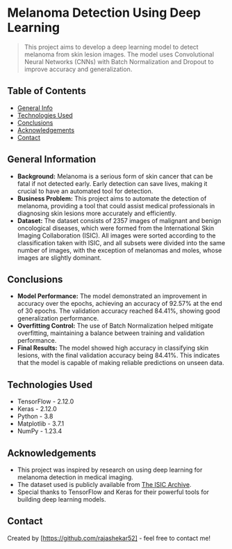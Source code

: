 # Melanoma Detection Using Deep Learning
> This project aims to develop a deep learning model to detect melanoma from skin lesion images. The model uses Convolutional Neural Networks (CNNs) with Batch Normalization and Dropout to improve accuracy and generalization.

## Table of Contents
* [General Info](#general-information)
* [Technologies Used](#technologies-used)
* [Conclusions](#conclusions)
* [Acknowledgements](#acknowledgements)
* [Contact](#contact)

## General Information
- **Background:** Melanoma is a serious form of skin cancer that can be fatal if not detected early. Early detection can save lives, making it crucial to have an automated tool for detection.
- **Business Problem:** This project aims to automate the detection of melanoma, providing a tool that could assist medical professionals in diagnosing skin lesions more accurately and efficiently.
- **Dataset:** The dataset consists of 2357 images of malignant and benign oncological diseases, which were formed from the International Skin Imaging Collaboration (ISIC). All images were sorted according to the classification taken with ISIC, and all subsets were divided into the same number of images, with the exception of melanomas and moles, whose images are slightly dominant.

## Conclusions
- **Model Performance:** The model demonstrated an improvement in accuracy over the epochs, achieving an accuracy of 92.57% at the end of 30 epochs. The validation accuracy reached 84.41%, showing good generalization performance.
- **Overfitting Control:** The use of Batch Normalization helped mitigate overfitting, maintaining a balance between training and validation performance.
- **Final Results:** The model showed high accuracy in classifying skin lesions, with the final validation accuracy being 84.41%. This indicates that the model is capable of making reliable predictions on unseen data.

## Technologies Used
- TensorFlow - 2.12.0
- Keras - 2.12.0
- Python - 3.8
- Matplotlib - 3.7.1
- NumPy - 1.23.4

## Acknowledgements
- This project was inspired by research on using deep learning for melanoma detection in medical imaging.
- The dataset used is publicly available from [The ISIC Archive](https://www.isic-archive.com/).
- Special thanks to TensorFlow and Keras for their powerful tools for building deep learning models.

## Contact
Created by [https://github.com/rajashekar52] - feel free to contact me!
